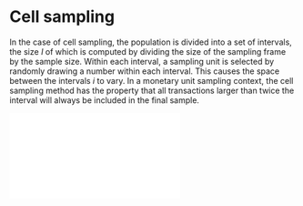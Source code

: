 Cell sampling
==========================

In the case of cell sampling, the population is divided into a set of intervals, the size <i>I</i> of which is computed by dividing the size of the sampling frame by the sample size. Within each interval, a sampling unit is selected by randomly drawing a number within each interval. This causes the space between the intervals <i>i</i> to vary. In a monetary unit sampling context, the cell sampling method has the property that all transactions larger than twice the interval will always be included in the final sample.

![cell sampling](cellSampling.pdf)